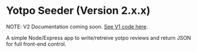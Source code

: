 # Yotpo Seeder (Version 2.x.x)

NOTE: V2 Documentation coming soon. [See V1 code here](https://github.com/dlerm/yotpo-seeder/tree/release/1.x.x).

A simple Node/Express app to write/retreive yotpo reviews and return JSON for full front-end control.
